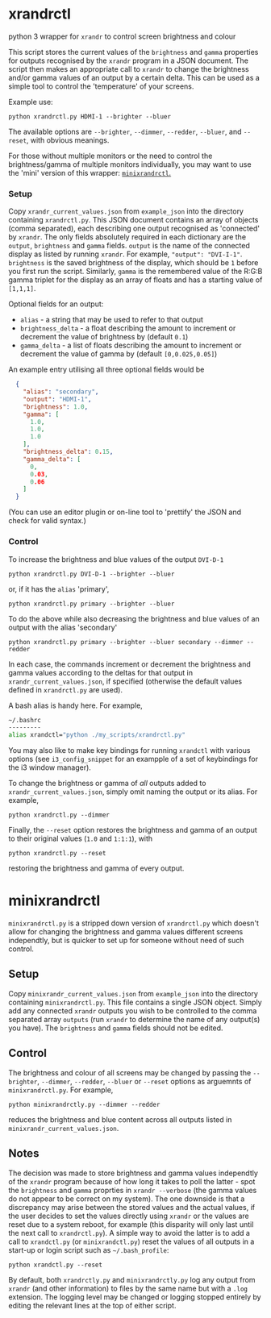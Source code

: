 # xrandrctl
python 3 wrapper for `xrandr` to control screen brightness and colour

This script stores the current values of the `brightness` and `gamma` properties for outputs recognised by the `xrandr` program in a JSON document. The script then makes an appropriate call to `xrandr` to change the brightness and/or gamma values of an output by a certain delta. This can be used as a simple tool to control the 'temperature' of your screens. 

Example use:
```
python xrandrctl.py HDMI-1 --brighter --bluer
```

The available options are
`--brighter`,
`--dimmer`,
`--redder`,
`--bluer`, and 
`--reset`,
with obvious meanings.

For those without multiple monitors or the need to control the brightness/gamma of multiple monitors individually, you may want to use the 'mini' version of this wrapper: [`minixrandrctl`.](#minixrandrctl)

### Setup
Copy `xrandr_current_values.json` from `example_json` into the directory containing `xrandrctl.py`. This JSON document contains an array of objects (comma separated), each describing one output recognised as 'connected' by `xrandr`.
The only fields absolutely required in each dictionary are the `output`, `brightness` and `gamma` fields. `output` is the name of the connected display as listed by running `xrandr`. For example, `"output": "DVI-I-1"`. `brightness` is the saved brightness of the display, which should be `1` before you first run the script. Similarly, `gamma` is the remembered value of the R:G:B gamma triplet for the display as an array of floats and has a starting value of `[1,1,1]`.

Optional fields for an output:
- `alias` - a string that may be used to refer to that output
- `brightness_delta` - a float describing the amount to increment or decrement the value of brightness by (default `0.1`)
- `gamma_delta` - a list of floats describing the amount to increment or decrement the value of gamma by (default `[0,0.025,0.05]`)

An example entry utilising all three optional fields would be
```json
  {
    "alias": "secondary",
    "output": "HDMI-1",
    "brightness": 1.0,
    "gamma": [
      1.0,
      1.0,
      1.0
    ],
    "brightness_delta": 0.15,
    "gamma_delta": [
      0,
      0.03,
      0.06
    ]
  }
```
(You can use an editor plugin or on-line tool to 'prettify' the JSON and check for valid syntax.)

### Control
To increase the brightness and blue values of the output `DVI-D-1`
```
python xrandrctl.py DVI-D-1 --brighter --bluer
```
or, if it has the `alias` 'primary',
```
python xrandrctl.py primary --brighter --bluer
```
To do the above while also decreasing the brightness and blue values of an output with the alias 'secondary'
```
python xrandrctl.py primary --brighter --bluer secondary --dimmer --redder
```

In each case, the commands increment or decrement the brightness and gamma values according to the deltas for that output in `xrandr_current_values.json`, if specified (otherwise the default values defined in `xrandrctl.py` are used).

A bash alias is handy here. For example,
```sh
~/.bashrc
---------
alias xrandctl="python ./my_scripts/xrandrctl.py"
```
You may also like to make key bindings for running `xrandctl` with various options (see `i3_config_snippet` for an exampple of a set of keybindings for the i3 window manager).

To change the brightness or gamma of _all_ outputs added to `xrandr_current_values.json`, simply omit naming the output or its alias. For example,
```
python xrandrctl.py --dimmer
```

Finally, the `--reset` option restores the brightness and gamma of an output to their original values (`1.0` and `1:1:1`), with
```
python xrandrctl.py --reset
```
restoring the brightness and gamma of every output.


# minixrandrctl
`minixrandrctl.py` is a stripped down version of `xrandrctl.py` which doesn't allow for changing the brightness and gamma values different screens independtly, but is quicker to set up for someone without need of such control.

## Setup
Copy `minixrandr_current_values.json` from `example_json` into the directory containing `minixrandrctl.py`. This file contains a single JSON object. Simply add any connected `xrandr` outputs you wish to be controlled to the comma separated array `outputs` (run `xrandr` to determine the name of any output(s) you have). The `brightness` and `gamma` fields should not be edited.

## Control
The brightness and colour of all screens may be changed by passing the `--brighter`, `--dimmer`, `--redder`, `--bluer` or `--reset` options as arguemnts of `minixrandrctl.py`. For example,
```
python minixrandrctly.py --dimmer --redder
```
reduces the brightness and blue content across all outputs listed in `minixrandr_current_values.json`.

## Notes
The decision was made to store brightness and gamma values independtly of the `xrandr` program because of how long it takes to poll the latter - spot the `brightness` and `gamma` proprties in `xrandr --verbose` (the gamma values do not appear to be correct on my system). The one downside is that a discrepancy may arise between the stored values and the actual values, if the user decides to set the values directly using `xrandr` or the values are reset due to a system reboot, for example (this disparity will only last until the next call to `xrandrctl.py`). A simple way to avoid the latter is to add a call to `xrandctl.py` (or `minixrandctl.py`) reset the values of all outputs in a start-up or login script such as `~/.bash_profile`:
```
python xrandctl.py --reset
```

By default, both `xrandrctly.py` and `minixrandrctly.py` log any output from `xrandr` (and other information) to files by the same name but with a `.log` extension. The logging level may be changed or logging stopped entirely by editing the relevant lines at the top of either script.
